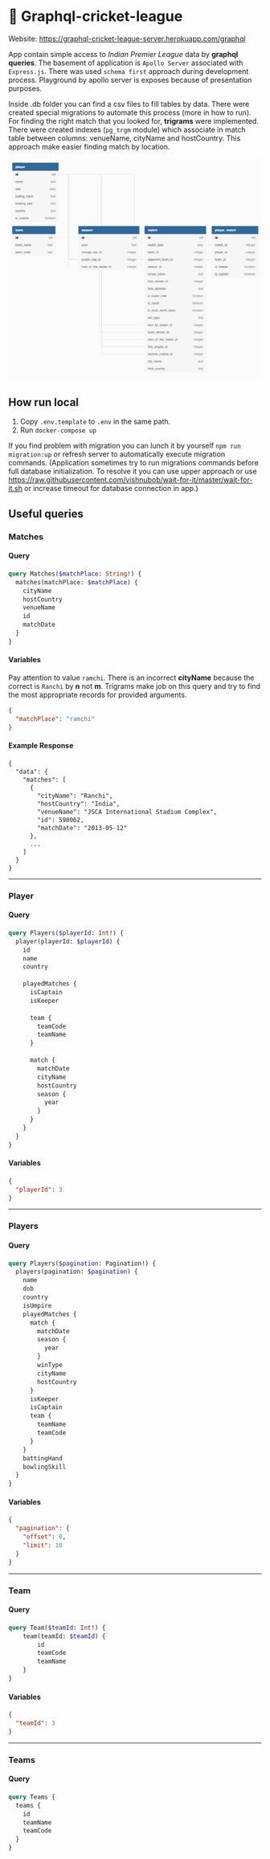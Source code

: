 # 🚀 Graphql-cricket-league

Website: https://graphql-cricket-league-server.herokuapp.com/graphql </br>

App contain simple access to _Indian Premier League_ data by **graphql queries**. The basement
of application is `Apollo Server` associated with `Express.js`. There was used `schema first` approach
during development process. Playground by apollo server is exposes because of presentation purposes. 

Inside .db folder you can find a csv files to fill tables by data. There were created special migrations
to automate this process (more in how to run). For finding the right match that you looked for, **trigrams** 
were implemented. There were created indexes (`pg_trgm` module) which associate in match table between columns:
venueName, cityName and hostCountry. This approach make easier finding match by location. 

![db_schema](doc/db_schema.png)
## How run local

1. Copy `.env.template` to `.env` in the same path.
2. Run `docker-compose up`

If you find problem with migration you can lunch it by yourself `npm run migration:up` or refresh server
to automatically execute migration commands. (Application sometimes try to run migrations commands before
full database initialization. To resolve it you can use upper approach or 
use https://raw.githubusercontent.com/vishnubob/wait-for-it/master/wait-for-it.sh or increase timeout for 
database connection in app.)

## Useful queries

### Matches
#### Query
```graphql
query Matches($matchPlace: String!) {
  matches(matchPlace: $matchPlace) {
    cityName
    hostCountry
    venueName
    id
    matchDate
  }
}
```
#### Variables

Pay attention to value `ramchi`. There is an incorrect **cityName** because the correct
is `Ranchi` by **n** not **m**. Trigrams make job on this query and try to 
find the most
appropriate records for provided arguments.

```json
{
  "matchPlace": "ramchi"
}
```

#### Example Response
```
{
  "data": {
    "matches": [
      {
        "cityName": "Ranchi",
        "hostCountry": "India",
        "venueName": "JSCA International Stadium Complex",
        "id": 598062,
        "matchDate": "2013-05-12"
      },
      ...
    ]
  }
}
```
___

### Player
#### Query
```graphql
query Players($playerId: Int!) {
  player(playerId: $playerId) {
    id
    name
    country

    playedMatches {
      isCaptain
      isKeeper

      team {
        teamCode
        teamName
      }

      match {
        matchDate
        cityName
        hostCountry
        season {
          year
        }
      }
    }
  }
}
```
#### Variables
```json
{
  "playerId": 3
}
```
___

### Players
#### Query
```graphql
query Players($pagination: Pagination!) {
  players(pagination: $pagination) {
    name
    dob
    country
    isUmpire
    playedMatches {
      match {
        matchDate
        season {
          year
        }
        winType
        cityName
        hostCountry
      }
      isKeeper
      isCaptain
      team {
        teamName
        teamCode
      }
    }
    battingHand
    bowlingSkill
  }
}
```

#### Variables
```json
{
  "pagination": {
    "offset": 0,
    "limit": 10
  }
}
```
___

### Team
#### Query
```graphql
query Team($teamId: Int!) {
    team(teamId: $teamId) {
        id
        teamCode
        teamName
    }
}
```
#### Variables
```json
{
  "teamId": 3
}
```
___

### Teams
#### Query
```graphql
query Teams {
  teams {
    id
    teamName
    teamCode
  }
}
```